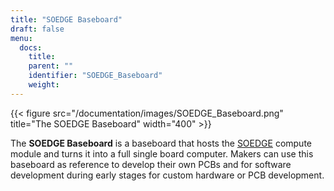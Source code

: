 ```yaml
---
title: "SOEDGE Baseboard"
draft: false
menu:
  docs:
    title:
    parent: ""
    identifier: "SOEDGE_Baseboard"
    weight: 
---
```


{{< figure src="/documentation/images/SOEDGE_Baseboard.png" title="The SOEDGE Baseboard" width="400" >}}

The **SOEDGE Baseboard** is a baseboard that hosts the [SOEDGE](/documentation/SOEDGE) compute module and turns it into a full single board computer. Makers can use this baseboard as reference to develop their own PCBs and for software development during early stages for custom hardware or PCB development.
